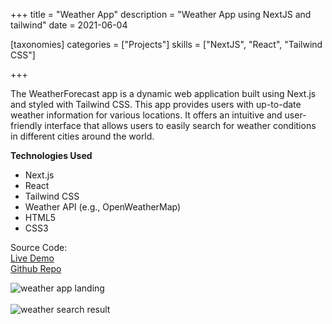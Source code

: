 +++
title = "Weather App"
description = "Weather App using NextJS and tailwind"
date = 2021-06-04

[taxonomies]
categories = ["Projects"]
skills = ["NextJS", "React", "Tailwind CSS"]

+++

The WeatherForecast app is a dynamic web application built using Next.js and styled with Tailwind CSS. This app provides users with up-to-date weather information for various locations. It offers an intuitive and user-friendly interface that allows users to easily search for weather conditions in different cities around the world.


**Technologies Used**
- Next.js
- React
- Tailwind CSS
- Weather API (e.g., OpenWeatherMap)
- HTML5
- CSS3

Source Code:
<br>
<a href="https://weather.giridharan.me/" target="_blank">Live Demo</a>
<br>
<a href="https://github.com/GiriRock/weather-app" target="_blank">Github Repo</a>

 ![weather app landing](/images/weatherlanding.png) 
 <br>
 <br>
 ![weather search result](/images/weatherresult.png)